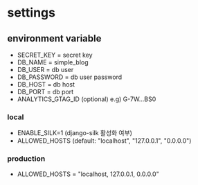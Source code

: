 # settings


## environment variable


- SECRET_KEY = secret key
- DB_NAME = simple_blog
- DB_USER = db user
- DB_PASSWORD = db user password
- DB_HOST = db host
- DB_PORT = db port
- ANALYTICS_GTAG_ID (optional) e.g) G-7W...BS0

### local
- ENABLE_SILK=1 (django-silk 활성화 여부)
- ALLOWED_HOSTS (default: "localhost", "127.0.0.1", "0.0.0.0")

### production

- ALLOWED_HOSTS = "localhost, 127.0.0.1, 0.0.0.0"
